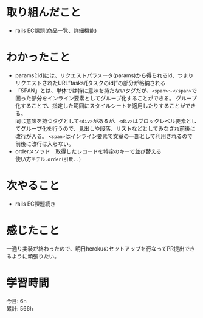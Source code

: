 # 取り組んだこと       
- rails EC課題(商品一覧、詳細機能)
# わかったこと  
- params[:id]には、リクエストパラメータ(params)から得られるid、つまりリクエストされたURL”tasks/[タスクのid]”の部分が格納される
- 「SPAN」とは、単体では特に意味を持たないタグだが、`<span>～</span>`で囲った部分をインライン要素としてグループ化することができる。
  グループ化することで、指定した範囲にスタイルシートを適用したりすることができる。  
  同じ意味を持つタグとして`<div>`があるが、`<div>`はブロックレベル要素としてグループ化を行うので、見出しや段落、リストなどとしてみなされ前後に改行が入る。 `<span>`はインライン要素で文章の一部として利用されるので前後に改行は入らない。  
- orderメソッド　取得したレコードを特定のキーで並び替える  
  使い方`モデル.order(引数..)`  
# 次やること  
- rails EC課題続き
# 感じたこと 
一通り実装が終わったので、明日herokuのセットアップを行なってPR提出できるように頑張りたい。  
# 学習時間  
今日: 6h      
累計: 566h        
